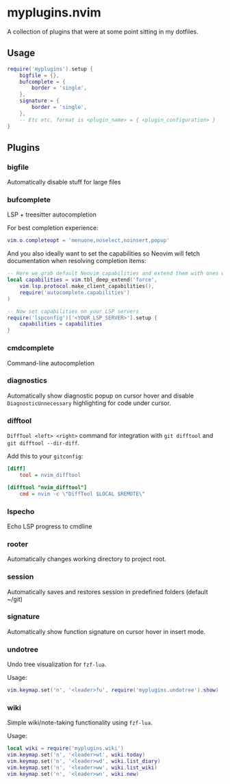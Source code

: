 # myplugins.nvim

A collection of plugins that were at some point sitting in my dotfiles.

## Usage

```lua
require('myplugins').setup {
    bigfile = {},
    bufcomplete = {
        border = 'single',
    },
    signature = {
        border = 'single',
    },
    -- Etc etc, format is <plugin_name> = { <plugin_configuration> }
}
```

## Plugins

### bigfile
Automatically disable stuff for large files

### bufcomplete
LSP + treesitter autocompletion

For best completion experience:

```lua
vim.o.completeopt = 'menuone,noselect,noinsert,popup'
```

And you also ideally want to set the capabilities so Neovim will fetch documentation when resolving completion items:

```lua
-- Here we grab default Neovim capabilities and extend them with ones we want on top
local capabilities = vim.tbl_deep_extend('force', 
    vim.lsp.protocol.make_client_capabilities(), 
    require('autocomplete.capabilities')
)

-- Now set capabilities on your LSP servers
require('lspconfig')['<YOUR_LSP_SERVER>'].setup {
    capabilities = capabilities
}
```

### cmdcomplete
Command-line autocompletion

### diagnostics
Automatically show diagnostic popup on cursor hover and disable `DiagnosticUnnecessary` highlighting for code under cursor.

### difftool
`DiffTool <left> <right>` command for integration with `git difftool` and `git difftool --dir-diff`.

Add this to your `gitconfig`:

```ini
[diff]
    tool = nvim_difftool

[difftool "nvim_difftool"]
    cmd = nvim -c \"DiffTool $LOCAL $REMOTE\"
```

### lspecho
Echo LSP progress to cmdline

### rooter
Automatically changes working directory to project root.

### session
Automatically saves and restores session in predefined folders (default ~/git)

### signature
Automatically show function signature on cursor hover in insert mode.

### undotree
Undo tree visualization for `fzf-lua`.

Usage:

```lua
vim.keymap.set('n', '<leader>fu', require('myplugins.undotree').show)
```

### wiki
Simple wiki/note-taking functionality using `fzf-lua`.

Usage:

```lua
local wiki = require('myplugins.wiki')
vim.keymap.set('n', '<leader>wt', wiki.today)
vim.keymap.set('n', '<leader>wd', wiki.list_diary)
vim.keymap.set('n', '<leader>ww', wiki.list_wiki)
vim.keymap.set('n', '<leader>wn', wiki.new)
```
